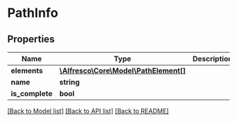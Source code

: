 # PathInfo

## Properties
Name | Type | Description | Notes
------------ | ------------- | ------------- | -------------
**elements** | [**\Alfresco\Core\Model\PathElement[]**](PathElement.md) |  | [optional] 
**name** | **string** |  | [optional] 
**is_complete** | **bool** |  | [optional] 

[[Back to Model list]](../README.md#documentation-for-models) [[Back to API list]](../README.md#documentation-for-api-endpoints) [[Back to README]](../README.md)


